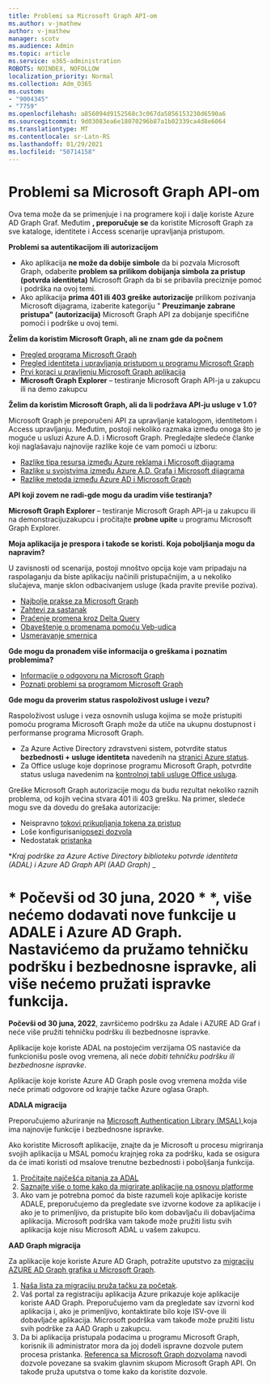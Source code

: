 ```yaml
---
title: Problemi sa Microsoft Graph API-om
ms.author: v-jmathew
author: v-jmathew
manager: scotv
ms.audience: Admin
ms.topic: article
ms.service: o365-administration
ROBOTS: NOINDEX, NOFOLLOW
localization_priority: Normal
ms.collection: Adm_O365
ms.custom:
- "9004345"
- "7759"
ms.openlocfilehash: a856094d9152568c3c067da5856153230d6590a6
ms.sourcegitcommit: 9d03083ea6e18070296b87a1b02339ca4d8e6064
ms.translationtype: MT
ms.contentlocale: sr-Latn-RS
ms.lasthandoff: 01/29/2021
ms.locfileid: "50714158"
---
```

# <a name="microsoft-graph-api-issues"></a>Problemi sa Microsoft Graph API-om

Ova tema može da se primenjuje i na programere koji i dalje koriste Azure AD Graph Graf. Međutim **, preporučuje se** da koristite Microsoft Graph za sve kataloge, identitete i Access scenarije upravljanja pristupom.

**Problemi sa autentikacijom ili autorizacijom**

- Ako aplikacija **ne može da dobije simbole** da bi pozvala Microsoft Graph, odaberite **problem sa prilikom dobijanja simbola za pristup (potvrda identiteta)** Microsoft Graph da bi se pribavila preciznije pomoć i podrška na ovoj temi.
- Ako aplikacija **prima 401 ili 403 greške autorizacije** prilikom pozivanja Microsoft dijagrama, izaberite kategoriju " **Preuzimanje zabrane pristupa" (autorizacija)** Microsoft Graph API za dobijanje specifične pomoći i podrške u ovoj temi.

**Želim da koristim Microsoft Graph, ali ne znam gde da počnem**

- [Pregled programa Microsoft Graph](https://docs.microsoft.com/graph/overview)
- [Pregled identiteta i upravljanja pristupom u programu Microsoft Graph](https://docs.microsoft.com/graph/azuread-identity-access-management-concept-overview)
- [Prvi koraci u pravljenju Microsoft Graph aplikacija](https://docs.microsoft.com/graph/)
- **Microsoft Graph Explorer** – testiranje Microsoft Graph API-ja u zakupcu ili na demo zakupcu

**Želim da koristim Microsoft Graph, ali da li podržava API-ju usluge v 1.0?**

Microsoft Graph je preporučeni API za upravljanje katalogom, identitetom i Access upravljanju. Međutim, postoji nekoliko razmaka između onoga što je moguće u usluzi Azure A.D. i Microsoft Graph. Pregledajte sledeće članke koji naglašavaju najnovije razlike koje će vam pomoći u izboru:

- [Razlike tipa resursa između Azure reklama i Microsoft dijagrama](https://docs.microsoft.com/graph/migrate-azure-ad-graph-resource-differences)
- [Razlike u svojstvima između Azure A.D. Grafa i Microsoft dijagrama](https://docs.microsoft.com/graph/migrate-azure-ad-graph-property-differences)
- [Razlike metoda između Azure AD i Microsoft Graph](https://docs.microsoft.com/graph/migrate-azure-ad-graph-method-differences)

**API koji zovem ne radi-gde mogu da uradim više testiranja?**

**Microsoft Graph Explorer** – testiranje Microsoft Graph API-ja u zakupcu ili na demonstracijuzakupcu i pročitajte **probne upite** u programu Microsoft Graph Explorer.

**Moja aplikacija je prespora i takođe se koristi. Koja poboljšanja mogu da napravim?**

U zavisnosti od scenarija, postoji mnoštvo opcija koje vam pripadaju na raspolaganju da biste aplikaciju načinili pristupačnijim, a u nekoliko slučajeva, manje sklon odbacivanjem usluge (kada pravite previše poziva).

- [Najbolje prakse za Microsoft Graph](https://docs.microsoft.com/graph/best-practices-concept)
- [Zahtevi za sastanak](https://docs.microsoft.com/graph/json-batching)
- [Praćenje promena kroz Delta Query](https://docs.microsoft.com/graph/delta-query-overview)
- [Obaveštenje o promenama pomoću Veb-udica](https://docs.microsoft.com/graph/webhooks)
- [Usmeravanje smernica](https://docs.microsoft.com/graph/throttling)

**Gde mogu da pronađem više informacija o greškama i poznatim problemima?**

- [Informacije o odgovoru na Microsoft Graph](https://docs.microsoft.com/graph/errors)
- [Poznati problemi sa programom Microsoft Graph](https://docs.microsoft.com/graph/known-issues)

**Gde mogu da proverim status raspoloživost usluge i vezu?**

Raspoloživost usluge i veza osnovnih usluga kojima se može pristupiti pomoću programa Microsoft Graph može da utiče na ukupnu dostupnost i performanse programa Microsoft Graph.

- Za Azure Active Directory zdravstveni sistem, potvrdite status **bezbednosti + usluge identiteta** navedenih na [stranici Azure status](https://azure.microsoft.com/status/).
- Za Office usluge koje doprinose programu Microsoft Graph, potvrdite status usluga navedenim na [kontrolnoj tabli usluge Office usluga](https://portal.office.com/adminportal/home#/servicehealth).

Greške Microsoft Graph autorizacije mogu da budu rezultat nekoliko raznih problema, od kojih većina stvara 401 ili 403 grešku. Na primer, sledeće mogu sve da dovedu do grešaka autorizacije:

- Neispravno [tokovi prikupljanja tokena za pristup](https://docs.microsoft.com/azure/active-directory/develop/active-directory-authentication-scenarios)
- Loše konfigurisani[opsezi dozvola](https://docs.microsoft.com/azure/active-directory/develop/active-directory-v2-scopes)
- Nedostatak [pristanka](https://docs.microsoft.com/azure/active-directory/develop/active-directory-devhowto-multi-tenant-overview#understanding-user-and-admin-consent)

**_Kraj podrške za Azure Active Directory biblioteku potvrde identiteta (ADAL) i Azure AD Graph API (AAD Graph)_* _

# * Počevši od 30 juna, 2020 * *, više nećemo dodavati nove funkcije u ADALE i Azure AD Graph. Nastavićemo da pružamo tehničku podršku i bezbednosne ispravke, ali više nećemo pružati ispravke funkcija.

**Počevši od 30 juna, 2022**, završićemo podršku za Adale i AZURE AD Graf i neće više pružiti tehničku podršku ili bezbednosne ispravke.

Aplikacije koje koriste ADAL na postojećim verzijama OS nastaviće da funkcionišu posle ovog vremena, ali neće *dobiti tehničku podršku ili bezbednosne ispravke*.

Aplikacije koje koriste Azure AD Graph posle ovog vremena možda više neće primati odgovore od krajnje tačke Azure oglasa Graph.

**ADALA migracija**

Preporučujemo ažuriranje na [Microsoft Authentication Library (MSAL) ](https://docs.microsoft.com/azure/active-directory/develop/v2-overview)koja ima najnovije funkcije i bezbednosne ispravke.

Ako koristite Microsoft aplikacije, znajte da je Microsoft u procesu migriranja svojih aplikacija u MSAL pomoću krajnjeg roka za podršku, kada se osigura da će imati koristi od msalove trenutne bezbednosti i poboljšanja funkcija.

1. [Pročitajte najčešća pitanja za ADAL](https://docs.microsoft.com/azure/active-directory/develop/msal-migration#frequently-asked-questions-faq)
2. [Saznajte više o tome kako da migrirate aplikacije na osnovu platforme](https://docs.microsoft.com/azure/active-directory/develop/msal-migration#frequently-asked-questions-faq)
3. Ako vam je potrebna pomoć da biste razumeli koje aplikacije koriste ADALE, preporučujemo da pregledate sve izvorne kodove za aplikacije i ako je to primenljivo, da pristupite bilo kom dobavljaču ili dobavljačima aplikacija. Microsoft podrška vam takođe može pružiti listu svih aplikacija koje nisu Microsoft ADAL u vašem zakupcu.

**AAD Graph migracija**

Za aplikacije koje koriste Azure AD Graph, potražite uputstvo za [migraciju AZURE AD Graph grafika u Microsoft Graph](https://docs.microsoft.com/graph/migrate-azure-ad-graph-overview).

1. [Naša lista za migraciju pruža tačku za početak](https://docs.microsoft.com/graph/migrate-azure-ad-graph-planning-checklist).
2. Vaš portal za registraciju aplikacija Azure prikazuje koje aplikacije koriste AAD Graph. Preporučujemo vam da pregledate sav izvorni kod aplikacija i, ako je primenljivo, kontaktirate bilo koje ISV-ove ili dobavljače aplikacija. Microsoft podrška vam takođe može pružiti listu svih podrške za AAD Graph u zakupcu.
3. Da bi aplikacija pristupala podacima u programu Microsoft Graph, korisnik ili administrator mora da joj dodeli ispravne dozvole putem procesa pristanka. [Referenca sa Microsoft Graph dozvolama](https://docs.microsoft.com/graph/permissions-reference) navodi dozvole povezane sa svakim glavnim skupom Microsoft Graph API. On takođe pruža uputstva o tome kako da koristite dozvole.
